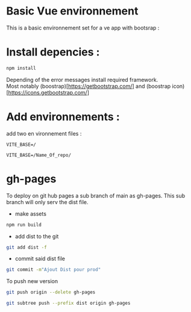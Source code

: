 # Basic Vue environnement
This is a basic environnement set for a ve app with bootsrap : 

# Install depencies : 

```sh
npm install
```
Depending of the error messages install required framework.         
Most notably (boostrap)[https://getbootstrap.com/] and (boostrap icon)[https://icons.getbootstrap.com/]

# Add environnements :
add two en vironnement files : 

```.env.development
VITE_BASE=/
```
```.env.production
VITE_BASE=/Name_Of_repo/
```
# gh-pages 
To deploy on git hub pages a sub branch of main as gh-pages. 
This sub branch will only serv the dist file. 

+ make assets
```sh
npm run build
```
+ add dist to the git 
```sh
git add dist -f
```
+ commit said dist file 
```sh
git commit -m"Ajout Dist pour prod"
```

To push new version 

```sh
git push origin --delete gh-pages
```

```sh
git subtree push --prefix dist origin gh-pages
```
